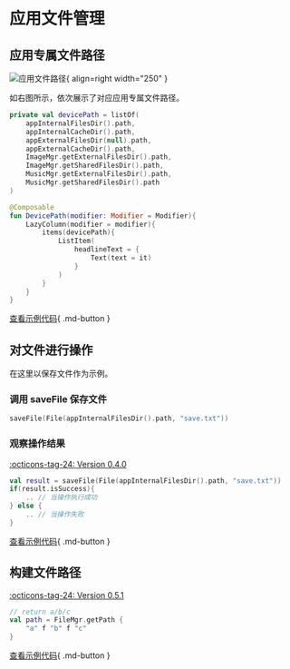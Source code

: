 # 应用文件管理

## 应用专属文件路径

![应用文件路径](../img/device_path.png){ align=right width="250" }

如右图所示，依次展示了对应应用专属文件路径。

```kotlin
private val devicePath = listOf(
    appInternalFilesDir().path,
    appInternalCacheDir().path,
    appExternalFilesDir(null).path,
    appExternalCacheDir().path,
    ImageMgr.getExternalFilesDir().path,
    ImageMgr.getSharedFilesDir().path,
    MusicMgr.getExternalFilesDir().path,
    MusicMgr.getSharedFilesDir().path
)

@Composable
fun DevicePath(modifier: Modifier = Modifier){
    LazyColumn(modifier = modifier){
        items(devicePath){
            ListItem(
                headlineText = { 
                    Text(text = it) 
                }
            )
        }
    }
}
```

[查看示例代码](https://github.com/SakurajimaMaii/Android-Vast-Extension/blob/develop/app-compose/src/main/kotlin/com/ave/vastgui/appcompose/example/FilePath.kt){ .md-button }

## 对文件进行操作

在这里以保存文件作为示例。

### 调用 saveFile 保存文件

```kotlin
saveFile(File(appInternalFilesDir().path, "save.txt"))
```

### 观察操作结果

[:octicons-tag-24: Version 0.4.0](https://ave.entropy2020.cn/version/VastTools/#040)

```kotlin
val result = saveFile(File(appInternalFilesDir().path, "save.txt"))
if(result.isSuccess){
    .. // 当操作执行成功
} else {
    .. // 当操作失败
}
```

[查看示例代码](https://github.com/SakurajimaMaii/Android-Vast-Extension/blob/develop/app/src/main/kotlin/com/ave/vastgui/app/activity/FileActivity.kt){ .md-button }

## 构建文件路径

[:octicons-tag-24: Version 0.5.1](https://ave.entropy2020.cn/version/VastTools/#051)

```kotlin
// return a/b/c
val path = FileMgr.getPath { 
    "a" f "b" f "c"
}
```

[查看示例代码](https://github.com/SakurajimaMaii/Android-Vast-Extension/blob/develop/app-compose/src/main/kotlin/com/ave/vastgui/appcompose/example/FilePath.kt){ .md-button }
